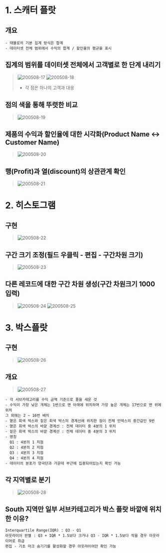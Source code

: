 # 1. 스캐터 플랏
## 개요
~~~
- 태블로의 기본 집계 방식은 합계
- 데이터셋 전체 범위에서 수익의 합계 / 할인율의 평균을 표시
~~~
## 집계의 범위를 데이터셋 전체에서 고객별로 한 단계 내리기
> ![200508-17](https://user-images.githubusercontent.com/48504392/81389568-075cee80-9155-11ea-9954-664629b394be.png)
> ![200508-18](https://user-images.githubusercontent.com/48504392/81389572-088e1b80-9155-11ea-8328-171150c0a822.png)
> - 각 점은 하나의 고객과 대응  
## 점의 색을 통해 뚜렷한 비교
> ![200508-19](https://user-images.githubusercontent.com/48504392/81389573-088e1b80-9155-11ea-9766-f8a30a713d60.png)
## 제품의 수익과 할인율에 대한 시각화(Product Name <-> Customer Name)
> ![200508-20](https://user-images.githubusercontent.com/48504392/81389574-0926b200-9155-11ea-8e0c-a6eaf4339d70.png)
## 행(Profit)과 열(discount)의 상관관계 확인
> ![200508-21](https://user-images.githubusercontent.com/48504392/81389575-09bf4880-9155-11ea-96e1-5b25dcabd718.png)

# 2. 히스토그램
## 구현
> ![200508-22](https://user-images.githubusercontent.com/48504392/81389577-09bf4880-9155-11ea-9bb3-d76c73dc6fd7.png)
## 구간 크기 조정(필드 우클릭 - 편집 - 구간차원 크기)
> ![200508-23](https://user-images.githubusercontent.com/48504392/81389578-0a57df00-9155-11ea-88ed-6c6c0026b1c7.png)
## 다른 레코드에 대한 구간 차원 생성(구간 차원크기 1000 입력)
> ![200508-24](https://user-images.githubusercontent.com/48504392/81389579-0a57df00-9155-11ea-9fdc-0962c78b2814.png)
> ![200508-25](https://user-images.githubusercontent.com/48504392/81389580-0af07580-9155-11ea-8dd6-c5c003120140.png)

# 3. 박스플랏
## 구현
> ![200508-26](https://user-images.githubusercontent.com/48504392/81389582-0b890c00-9155-11ea-8c7d-71d5b8068ca9.png)
## 개요
> ![200508-27](https://user-images.githubusercontent.com/48504392/81389587-0b890c00-9155-11ea-93f7-b82526cf934d.png)
~~~
- 각 서브카테고리를 수익 금액 기준으로 줄을 세운 것
- 수익이 가장 낮은 개체는 1번으로 맨 아래에 위치하며 가장 높은 개체는 17번으로 맨 위에 위치
그 외에는 2 ~ 16번 배치
- 옅은 회색 박스와 짙은 회색 박스의 경계선에 위치한 점이 전체 인덱스의 중간값인 9번
- 옅은 회색 박스의 바깥 경계선 : 전체 데이터 중 4분의 1 위치
- 짙은 회색 박스의 바깥 경계선 : 전체 데이터 중 4분의 3 위치
- 명칭
  Q1 : 4분의 1 지점
  Q2 : 4분의 2 지점
  Q3 : 4분의 3 지점
  Q4 : 4분의 4 지점
- 데이터의 분포가 양극단과 가운데 부근에 집중되어있는지 확인 가능
~~~
## 각 지역별로 분기
> ![200508-28](https://user-images.githubusercontent.com/48504392/81389589-0c21a280-9155-11ea-85fd-e35927a312f8.png)
## South 지역만 일부 서브카테고리가 박스 플랏 바깥에 위치한 이유?
~~~
Interquartile Range(IQR) : Q3 - Q1
아웃라이어 판별 : Q3 + IQR * 1.5보다 크거나 Q3 - IQR * 1.5보다 작을 경우 아웃라이어로 취급
편집 - 기초 마크 숨기기를 활성화할 경우 아웃라이어만 확인 가능
~~~
